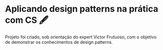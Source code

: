 # Aplicando design patterns na prática com CS :fountain_pen:
Projeto foi criado, sob orientação do expert Victor Frutuoso, com o objetivo de demonstrar os conhecimentos de design patterns.